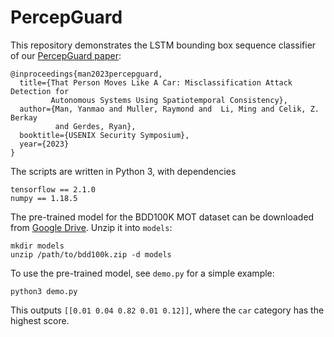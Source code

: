 # PercepGuard

This repository demonstrates the LSTM bounding box sequence classifier of our
[PercepGuard
paper](https://www.usenix.org/conference/usenixsecurity23/presentation/man):

```
@inproceedings{man2023percepguard,
  title={That Person Moves Like A Car: Misclassification Attack Detection for
         Autonomous Systems Using Spatiotemporal Consistency},
  author={Man, Yanmao and Muller, Raymond and  Li, Ming and Celik, Z. Berkay
          and Gerdes, Ryan},
  booktitle={USENIX Security Symposium},
  year={2023}
}
```

The scripts are written in Python 3, with dependencies
```
tensorflow == 2.1.0
numpy == 1.18.5
```

The pre-trained model for the BDD100K MOT dataset can be downloaded from
[Google Drive](https://drive.google.com/file/d/1XBJB4kghlI4ysbiUF5ftGRBPIgVmk6ZF).
Unzip it into `models`:
```
mkdir models
unzip /path/to/bdd100k.zip -d models
```

To use the pre-trained model, see `demo.py` for a simple example:
```
python3 demo.py
```

This outputs `[[0.01 0.04 0.82 0.01 0.12]]`, where the `car` category has
the highest score.
